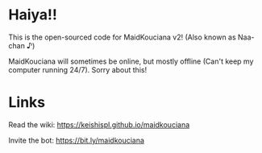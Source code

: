# Haiya!!

This is the open-sourced code for MaidKouciana v2! (Also known as Naa-chan ♪)

MaidKouciana will sometimes be online, but mostly offline (Can't keep my computer running 24/7). Sorry about this!

# Links

Read the wiki: https://keishispl.github.io/maidkouciana

Invite the bot: https://bit.ly/maidkouciana